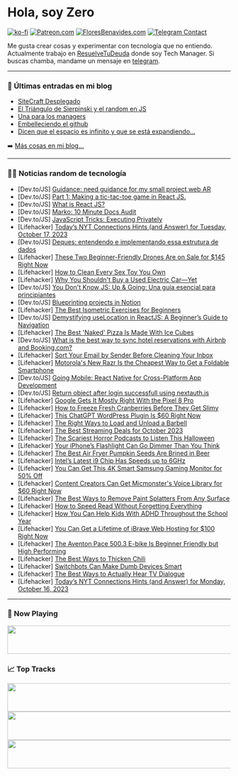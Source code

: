 # Hola, soy Zero

[![ko-fi](https://ko-fi.com/img/githubbutton_sm.svg)](https://ko-fi.com/J3J4N0LUK)
[![Patreon.com](https://img.shields.io/endpoint.svg?url=https%3A%2F%2Fshieldsio-patreon.vercel.app%2Fapi%3Fusername%3Dzerodragon%26type%3Dpatrons&style=for-the-badge)](https://patreon.com/zerodragon)
[![FloresBenavides.com](https://img.shields.io/website?down_message=oops&label=MiBlog&style=for-the-badge&up_message=online&url=https%3A%2F%2Ffloresbenavides.com)](https://floresbenavides.com)
[![Telegram Contact](https://img.shields.io/badge/escr%C3%ADbeme-ZeroDragon-%2326A5E4?style=for-the-badge&logo=telegram)](https://t.me/zerodragon)

Me gusta crear cosas y experimentar con tecnología que no entiendo.
Actualmente trabajo en [ResuelveTuDeuda](http://github.com/resuelve) donde soy Tech Manager.
Si buscas chamba, mandame un mensaje en [telegram](https://t.me/zerodragon).

---

### 📕 Últimas entradas en mi blog
<!-- BLOG-POST-LIST:START -->
- [SiteCraft Desplegado](https://floresbenavides.com/sitecraft-desplegado/)
- [El Triángulo de Sierpinski y el random en JS](https://floresbenavides.com/el-triangulo-de-sierpinski-y-el-random-en-js/)
- [Una para los managers](https://floresbenavides.com/una-para-los-managers/)
- [Embelleciendo el github](https://floresbenavides.com/embelleciendo-el-github/)
- [Dicen que el espacio es infinito y que se está expandiendo…](https://floresbenavides.com/dicen-que-el-espacio-es-infinito-y-que-se-esta-expandiendo/)
<!-- BLOG-POST-LIST:END -->

➡️ [Más cosas en mi blog...](https://floresbenavides.com)

---

### 👨‍💻 Noticias random de tecnología
<!-- TECH-POSTS:START -->
- [Dev.to/JS] [Guidance: need guidance for my small project web AR](https://dev.to/soumitya/guidance-need-guidance-for-my-small-project-web-ar-ogc)
- [Dev.to/JS] [Part 1: Making a tic-tac-toe game in React JS.](https://dev.to/hamzaihsan/part-1-making-a-tic-tac-toe-game-in-react-js-515c)
- [Dev.to/JS] [What is React JS?](https://dev.to/shariqahmed525/what-is-react-js-20hi)
- [Dev.to/JS] [Marko: 10 Minute Docs Audit](https://dev.to/documentwrites/marko-10-minutes-docs-audit-3b1p)
- [Dev.to/JS] [JavaScript Tricks: Executing Privately](https://dev.to/__28f08df2bb06aae67f97/javascript-tricks-executing-privately-3h2o)
- [Lifehacker] [Today’s NYT Connections Hints &lpar;and Answer&rpar; for Tuesday, October 17, 2023](https://lifehacker.com/nyt-connections-answer-today-october-17-2023-1850931234)
- [Dev.to/JS] [Deques: entendendo e implementando essa estrutura de dados](https://dev.to/brunopinho/deques-entendendo-e-implementando-essa-estrutura-de-dados-2k58)
- [Lifehacker] [These Two Beginner-Friendly Drones Are on Sale for $145 Right Now](https://lifehacker.com/these-two-beginner-friendly-drones-are-on-sale-for-145-1850913471)
- [Lifehacker] [How to Clean Every Sex Toy You Own](https://lifehacker.com/how-to-clean-sex-toys-1850929892)
- [Lifehacker] [Why You Shouldn&#39;t Buy a Used Electric Car—Yet](https://lifehacker.com/is-buying-a-used-ev-worth-it-1850929963)
- [Dev.to/JS] [You Don&#39;t Know JS: Up &amp; Going: Una guía esencial para principiantes](https://dev.to/judlup/you-dont-know-js-up-going-una-guia-esencial-para-principiantes-1l8o)
- [Dev.to/JS] [Blueprinting projects in Notion](https://dev.to/rhyshodgsondev/blueprinting-projects-in-notion-278m)
- [Lifehacker] [The Best Isometric Exercises for Beginners](https://lifehacker.com/you-should-add-isometric-exercises-to-your-routine-1850683443)
- [Dev.to/JS] [Demystifying useLocation in ReactJS: A Beginner’s Guide to Navigation](https://dev.to/gaurbprajapati/demystifying-uselocation-in-reactjs-a-beginners-guide-to-navigation-4h6f)
- [Lifehacker] [The Best &#39;Naked&#39; Pizza Is Made With Ice Cubes](https://lifehacker.com/the-best-naked-pizza-is-made-with-ice-cubes-1850931368)
- [Dev.to/JS] [What is the best way to sync hotel reservations with Airbnb and Booking.com?](https://dev.to/arturo2r/what-is-the-best-way-to-sync-hotel-reservations-with-airbnb-and-bookingcom-g03)
- [Lifehacker] [Sort Your Email by Sender Before Cleaning Your Inbox](https://lifehacker.com/sort-your-email-by-sender-before-cleaning-your-inbox-1850930311)
- [Lifehacker] [Motorola&#39;s New Razr Is the Cheapest Way to Get a Foldable Smartphone](https://lifehacker.com/motorolas-new-razr-is-the-cheapest-way-to-get-a-foldabl-1850930730)
- [Dev.to/JS] [Going Mobile: React Native for Cross-Platform App Development](https://dev.to/rowsanali/going-mobile-react-native-for-cross-platform-app-development-251i)
- [Dev.to/JS] [Return object after login successfull using nextauth.js](https://dev.to/imsan/return-object-after-login-successfull-using-nextauthjs-3lgc)
- [Lifehacker] [Google Gets It Mostly Right With the Pixel 8 Pro](https://lifehacker.com/google-pixel-8-pro-review-1850930355)
- [Lifehacker] [How to Freeze Fresh Cranberries Before They Get Slimy](https://lifehacker.com/how-to-freeze-fresh-cranberries-1849801424)
- [Lifehacker] [This ChatGPT WordPress Plugin Is $60 Right Now](https://lifehacker.com/this-chatgpt-wordpress-plugin-is-60-right-now-1850911855)
- [Lifehacker] [The Right Ways to Load and Unload a Barbell](https://lifehacker.com/the-right-ways-to-load-and-unload-a-barbell-1850925490)
- [Lifehacker] [The Best Streaming Deals for October 2023](https://lifehacker.com/best-streaming-deals-1850763728)
- [Lifehacker] [The Scariest Horror Podcasts to Listen This Halloween](https://lifehacker.com/the-best-horror-podcasts-for-halloween-1850930127)
- [Lifehacker] [Your iPhone’s Flashlight Can Go Dimmer Than You Think](https://lifehacker.com/your-iphone-s-flashlight-can-go-dimmer-than-you-think-1850930045)
- [Lifehacker] [The Best Air Fryer Pumpkin Seeds Are Brined in Beer](https://lifehacker.com/you-should-brine-some-pumpkin-seeds-in-beer-and-air-fry-1847956673)
- [Lifehacker] [Intel’s Latest i9 Chip Has Speeds up to 6GHz](https://lifehacker.com/intel-s-latest-i9-chip-has-speeds-up-to-6ghz-1850929876)
- [Lifehacker] [You Can Get This 4K Smart Samsung Gaming Monitor for 50% Off](https://lifehacker.com/you-can-get-this-4k-smart-samsung-gaming-monitor-for-50-1850929682)
- [Lifehacker] [Content Creators Can Get Micmonster&#39;s Voice Library for $60 Right Now](https://lifehacker.com/content-creators-can-get-micmonsters-voice-library-for-1850899854)
- [Lifehacker] [The Best Ways to Remove Paint Splatters From Any Surface](https://lifehacker.com/best-ways-remove-paint-from-any-surface-1850928455)
- [Lifehacker] [How to Speed Read Without Forgetting Everything](https://lifehacker.com/how-to-speed-read-without-forgetting-everything-1850928985)
- [Lifehacker] [How You Can Help Kids With ADHD Throughout the School Year](https://lifehacker.com/how-you-can-help-kids-with-adhd-throughout-the-school-y-1850928950)
- [Lifehacker] [You Can Get a Lifetime of iBrave Web Hosting for $100 Right Now](https://lifehacker.com/you-can-get-a-lifetime-of-ibrave-web-hosting-for-100-r-1850899833)
- [Lifehacker] [The Aventon Pace 500.3 E-bike Is Beginner Friendly but High Performing](https://lifehacker.com/the-aventon-pace-500-3-e-bike-is-beginner-friendly-but-1850928918)
- [Lifehacker] [The Best Ways to Thicken Chili](https://lifehacker.com/the-best-ways-to-thicken-chili-1850922435)
- [Lifehacker] [Switchbots Can Make Dumb Devices Smart](https://lifehacker.com/switchbots-can-make-dumb-devices-smart-1850924093)
- [Lifehacker] [The Best Ways to Actually Hear TV Dialogue](https://lifehacker.com/the-best-ways-to-actually-hear-tv-dialogue-1850921387)
- [Lifehacker] [Today’s NYT Connections Hints &lpar;and Answer&rpar; for Monday, October 16, 2023](https://lifehacker.com/nyt-connections-answer-today-october-16-2023-1850924829)<!-- TECH-POSTS:END -->

---

### 🎵 Now Playing
<a href="https://spotify-now-playing-dun.vercel.app/now-playing?open"><img src="https://spotify-now-playing-dun.vercel.app/now-playing" width="540" height="64"></a>

### 📈 Top Tracks
<a href="https://spotify-now-playing-dun.vercel.app/top-tracks?i=1&open"><img src="https://spotify-now-playing-dun.vercel.app/top-tracks?i=1" width="540" height="64"></a>
<a href="https://spotify-now-playing-dun.vercel.app/top-tracks?i=2&open"><img src="https://spotify-now-playing-dun.vercel.app/top-tracks?i=2" width="540" height="64"></a>
<a href="https://spotify-now-playing-dun.vercel.app/top-tracks?i=3&open"><img src="https://spotify-now-playing-dun.vercel.app/top-tracks?i=3" width="540" height="64"></a>
